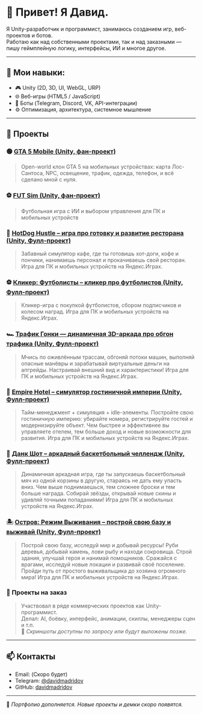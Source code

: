 # 👋 Привет! Я Давид.

Я Unity-разработчик и программист, занимаюсь созданием игр, веб-проектов и ботов.  
Работаю как над собственными проектами, так и над заказными — пишу геймплейную логику, интерфейсы, ИИ и многое другое.

---

## 🔧 Мои навыки:

- 🎮 Unity (2D, 3D, UI, WebGL, URP)
- 🌐 Веб-игры (HTML5 / JavaScript)
- 🤖 Боты (Telegram, Discord, VK, API-интеграции)
- ⚙️ Оптимизация, архитектура, системное мышление

---

## 📌 Проекты

### 🟢 [GTA 5 Mobile (Unity, фан-проект)](https://github.com/davidmadridov/GrandTheftAuto5mobile)
> Open-world клон GTA 5 на мобильных устройствах: карта Лос-Сантоса, NPC, освещение, трафик, одежда, телефон, и всё сделано мной с нуля.

### ⚽ [FUT Sim (Unity, фан-проект)](https://github.com/davidmadridov/fut-sim)
> Футбольная игра с ИИ и выбором управления для ПК и мобильных устройств

### 🌭 [HotDog Hustle – игра про готовку и развитие ресторана (Unity, Фулл-проект)](https://github.com/davidmadridov/HotDog-Hustle)
> Забавный симулятор кафе, где ты готовишь хот-доги, кофе и пончики, нанимаешь персонал и прокачиваешь свой ресторан.
Игра для ПК и мобильных устройств на Яндекс.Играх.

### ⚽ [Кликер: Футболисты – кликер про футболистов (Unity, Фулл-проект)](https://github.com/davidmadridov/ClickerFootball)
> Кликер-игра с покупкой футболистов, сбором подписчиков и колесом наград.
Игра для ПК и мобильных устройств на Яндекс.Играх.

### 🏎️ [Трафик Гонки — динамичная 3D-аркада про обгон трафика (Unity, Фулл-проект)](https://github.com/davidmadridov/trafficracing)
> Мчись по оживлённым трассам, обгоняй потоки машин, выполняй опасные манёвры и зарабатывай виртуальные деньги на апгрейды. Настраивай внешний вид и характеристики!
Игра для ПК и мобильных устройств на Яндекс.Играх.

### 🏨 [Empire Hotel – симулятор гостиничной империи (Unity, Фулл-проект)](https://github.com/davidmadridov/hotel)
> Тайм-менеджмент + симуляция + idle-элементы. Постройте свою гостиничную империю: убирайте номера, регистрируйте гостей и модернизируйте объект. Чем быстрее и эффективнее вы управляете отелем, тем больше доход и новые возможности для развития.
Игра для ПК и мобильных устройств на Яндекс.Играх.

### 🏀 [Данк Шот – аркадный баскетбольный челлендж (Unity, Фулл-проект)](https://github.com/davidmadridov/dunkshot)
>  Динамичная аркадная игра, где ты запускаешь баскетбольный мяч из одной корзины в другую, стараясь не дать ему упасть вниз. Чем выше поднимаешься, тем сложнее броски и тем больше награда. Собирай звёзды, открывай новые скины и удивляй точными попаданиями!
Игра для ПК и мобильных устройств на Яндекс.Играх.

### 🏝️ [Остров: Режим Выживания – построй свою базу и выживай (Unity, Фулл-проект)](https://github.com/davidmadridov/survivalisland)
> Построй свою базу, исследуй мир и добывай ресурсы! Руби деревья, добывай камень, лови рыбу и находи сокровища. Строй здания, улучшай героя и нанимай помощников. Сражайся с врагами, исследуй новые локации и развивай своё поселение.
Пройди путь от простого выживальщика до хозяина огромного мира!
Игра для ПК и мобильных устройств на Яндекс.Играх.


### 🧩 Проекты на заказ
> Участвовал в ряде коммерческих проектов как Unity-программист.  
> Делал: AI, боёвку, интерфейс, анимации, скиллы, менеджеры сцен и т.п.  
> 🎥 *Скриншоты доступны по запросу или будут выложены позже.*

---

## 📫 Контакты

- Email: (Скоро будет)
- Telegram: [@davidmadridov](https://t.me/davidmadridov)  
- GitHub: [davidmadridov](https://github.com/davidmadridov)

---

📌 *Портфолио дополняется. Новые проекты и демки скоро появятся.*
